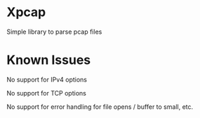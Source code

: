 # Xpcap
Simple library to parse pcap files

# Known Issues
No support for IPv4 options

No support for TCP options

No support for error handling for file opens / buffer to small, etc.

